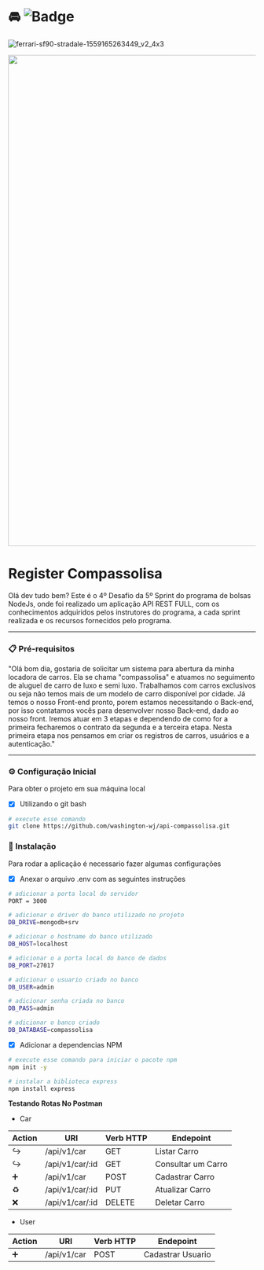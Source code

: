 # :oncoming_automobile: ![Badge](https://img.shields.io/static/v1?label=status&message=em%20desenvolvimento&color=yellow&style=flat&logo=GITHUB)
![ferrari-sf90-stradale-1559165263449_v2_4x3](https://user-images.githubusercontent.com/75760299/152702734-4b4875ef-4cf7-44d2-89ce-1837f166b206.jpg)
<div align="center">
<img src="https://user-images.githubusercontent.com/75760299/152702734-4b4875ef-4cf7-44d2-89ce-1837f166b206.jpg" width="1000px"/>
</div> 

# Register Compassolisa 
Olá dev tudo bem? Este é o 4º Desafio da 5º Sprint do programa de bolsas NodeJs, onde foi realizado um aplicação API REST FULL, com os conhecimentos adquiridos pelos instrutores do programa, a cada sprint realizada e os recursos fornecidos pelo programa.  

---

### 📋 Pré-requisitos
"Olá bom dia, gostaria de solicitar um sistema para abertura da minha locadora de carros. Ela se chama "compassolisa" e
atuamos no seguimento de aluguel de carro de luxo e semi luxo. Trabalhamos com carros exclusivos ou seja não temos mais de
um modelo de carro disponível por cidade. Já temos o nosso Front-end pronto, porem estamos
necessitando o Back-end, por isso contatamos vocês para desenvolver nosso Back-end, dado ao nosso front.
Iremos atuar em 3 etapas e dependendo de como for a primeira fecharemos o contrato da segunda e a terceira etapa.
Nesta primeira etapa nos pensamos em criar os registros de carros, usuários e a autenticação."

---

### ⚙️ Configuração Inicial
Para obter o projeto em sua máquina local
- [x] Utilizando o git bash
```bash
# execute esse comando
git clone https://github.com/washington-wj/api-compassolisa.git
```


### 🔧 Instalação
Para rodar a aplicação é necessario fazer algumas configurações
- [x] Anexar o arquivo .env com as seguintes instruções

```bash
# adicionar a porta local do servidor
PORT = 3000

# adicionar o driver do banco utilizado no projeto
DB_DRIVE=mongodb+srv

# adicionar o hostname do banco utilizado
DB_HOST=localhost

# adicionar o a porta local do banco de dados
DB_PORT=27017

# adicionar o usuario criado no banco
DB_USER=admin

# adicionar senha criada no banco
DB_PASS=admin

# adicionar o banco criado
DB_DATABASE=compassolisa
```

- [X] Adicionar a dependencias NPM

```bash
# execute esse comando para iniciar o pacote npm
npm init -y

# instalar a biblioteca express
npm install express
```

**Testando Rotas No Postman**

- Car

| Action           | URI             | Verb HTTP  | Endepoint         |
| -----------------| --------------  | ---------- | ----------------- |
|:arrow_right_hook:|/api/v1/car      |    GET     | Listar Carro      |
|:arrow_right_hook:|/api/v1/car/:id  |    GET     | Consultar um Carro|
|:heavy_plus_sign: |/api/v1/car      |    POST    | Cadastrar Carro   |
| :recycle:        |/api/v1/car/:id  |    PUT     | Atualizar Carro   |
|   :x:            |/api/v1/car/:id  |    DELETE  | Deletar Carro     |

- User

| Action          | URI             | Verb HTTP  | Endepoint        |
| --------------- | --------------- | ---------- | ---------------  |
|:heavy_plus_sign:|/api/v1/car      |    POST    | Cadastrar Usuario|
